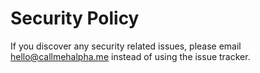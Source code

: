 # Security Policy

If you discover any security related issues, please email hello@callmehalpha.me instead of using the issue tracker.
